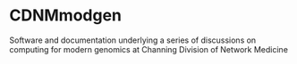 # CDNMmodgen
Software and documentation underlying a series of discussions on computing for modern genomics at Channing Division of Network Medicine
